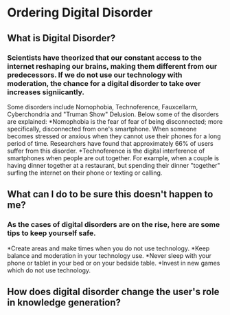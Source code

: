 # Ordering Digital Disorder
## What is Digital Disorder?
### Scientists have theorized that our constant access to the internet reshaping our brains, making them different from our predecessors. If we do not use our technology with moderation, the chance for a digital disorder to take over increases signiicantly. 
Some disorders include Nomophobia, Technoference, Fauxcellarm, Cyberchondria and "Truman Show" Delusion. 
Below some of the disorders are explained: 
*Nomophobia is the fear of fear of being disconnected; more specifically, disconnected from one's smartphone. When someone becomes stressed or anxious when they cannot use their phones for a long period of time. Researchers have found that approximately 66% of users suffer from this disorder. 
*Technoference is the digital interference of smartphones when people are out together. For example, when a couple is having dinner together at a restaurant, but spending their dinner "together" surfing the internet on their phone or texting or calling. 
## What can I do to be sure this doesn't happen to me?
### As the cases of digital disorders are on the rise, here are some tips to keep yourself safe. 
*Create areas and make times when you do not use technology. *Keep balance and moderation in your technology use. *Never sleep with your phone or tablet in your bed or on your bedside table. *Invest in new games which do not use technology. 
## How does digital disorder change the user's role in knowledge generation?